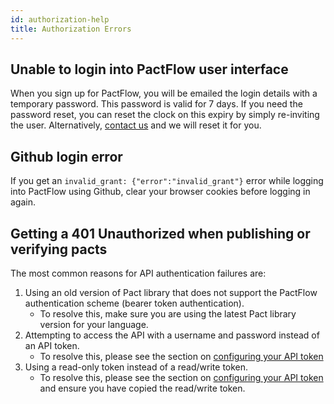 ```yaml
---
id: authorization-help
title: Authorization Errors
---
```


## Unable to login into PactFlow user interface

When you sign up for PactFlow, you will be emailed the login details with a temporary password. This password is valid for 7 days. If you need the password reset, you can reset the clock on this expiry by simply re-inviting the user. Alternatively, [contact us](https://support.smartbear.com/pactflow/message/) and we will reset it for you.

## Github login error

If you get an `invalid_grant: {"error":"invalid_grant"}` error while logging into PactFlow using Github, clear your browser cookies before logging in again.

## Getting a 401 Unauthorized when publishing or verifying pacts

The most common reasons for API authentication failures are:

  1. Using an old version of Pact library that does not support the PactFlow authentication scheme (bearer token authentication).
      * To resolve this, make sure you are using the latest Pact library version for your language.
  2. Attempting to access the API with a username and password instead of an API token.
      * To resolve this, please see the section on [configuring your API token](/#configuring-your-api-token)
  3. Using a read-only token instead of a read/write token.
      * To resolve this, please see the section on [configuring your API token](/#configuring-your-api-token) and ensure you have copied the read/write token.
